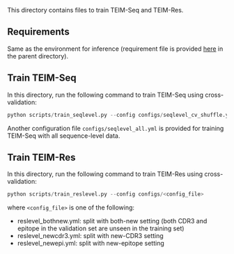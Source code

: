 This directory contains files to train TEIM-Seq and TEIM-Res.

## Requirements
Same as the environment for inference (requirement file is provided [here](../requirements.txt) in the parent directory).

## Train TEIM-Seq
In this directory, run the following command to train TEIM-Seq using cross-validation:
```python
python scripts/train_seqlevel.py --config configs/seqlevel_cv_shuffle.yml
```
Another configuration file `configs/seqlevel_all.yml` is provided for training TEIM-Seq with all sequence-level data.

## Train TEIM-Res
In this directory, run the following command to train TEIM-Res using cross-validation:
```python
python scripts/train_reslevel.py --config configs/<config_file>
```
where `<config_file>` is one of the following:
- reslevel_bothnew.yml: split with both-new setting (both CDR3 and epitope in the validation set are unseen in the training set)
- reslevel_newcdr3.yml: split with new-CDR3 setting
- reslevel_newepi.yml: split with new-epitope setting

